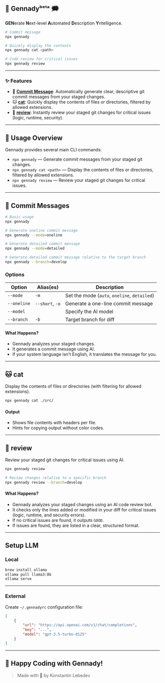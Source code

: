 🤖 Gennadyᵇᵉᵗᵃ 🗯️
-----------------
**GEN**erate **N**ext-level **A**utomated **D**escription **Y**ntelligence.

```bash
# Commit message
npx gennady

# Quickly display the contents
npx gennady cat <path>

# Code review for critical issues
npx gennady review
```

---

### ✨ Features

- 🤖 [**Commit Message**](#-commit-messages): Automatically generate clear, descriptive git commit messages from your staged changes.
- 🐱 [**cat**](#-cat): Quickly display the contents of files or directories, filtered by allowed extensions.
- 📝 [**review**](#-review): Instantly review your staged git changes for critical issues (logic, runtime, security).

---

## 🔖 Usage Overview

Gennady provides several main CLI commands:
- `npx gennady` — Generate commit messages from your staged git changes.
- `npx gennady cat <path>` — Display the contents of files or directories, filtered by allowed extensions.
- `npx gennady review` — Review your staged git changes for critical issues.

---

## 🤖 Commit Messages

```sh
# Basic usage
npx gennady

# Generate oneline commit message
npx gennady --mode=oneline

# Generate detailed commit message
npx gennady --mode=detailed

# Generate detailed commit message relative to the target branch
npx gennady --branch=develop
```

### Options
| Option            | Alias(es)        | Description                                  |
|-------------------|------------------|----------------------------------------------|
| `--mode`          | `-m`             | Set the mode (`auto`, `oneline`, `detailed`) |
| `--oneline`       | `--short`, `-o`  | Generate a one-line commit message           |
| `--model`         |                  | Specify the AI model                         |
| `--branch`        | `-b`             | Target branch for diff                       |

#### What Happens?
- Gennady analyzes your staged changes.
- It generates a commit message using AI.
- If your system language isn't English, it translates the message for you.


---

## 🐱 cat

Display the contents of files or directories (with filtering for allowed extensions).

```sh
npx gennady cat ./src/
```

#### Output
- Shows file contents with headers per file.
- Hints for copying output without color codes.

---


## 📝 review

Review your staged git changes for critical issues using AI.

```sh
npx gennady review

# Review changes relative to a specific branch
npx gennady review --branch=develop
```

#### What Happens?
- Gennady analyzes your staged changes using an AI code review bot.
- It checks only the lines added or modified in your diff for critical issues (logic, runtime, and security errors).
- If no critical issues are found, it outputs `GOOD`.
- If issues are found, they are listed in a clear, structured format.

---

## Setup LLM

### Local

```sh
brew install ollama
ollama pull llama3:8b
ollama serve
```

---

### External

Create `~/.gennadyrc` configuration file:

```json
[
    {
        "url": "https://api.openai.com/v1/chat/completions",
        "key": "...",
        "model": "gpt-3.5-turbo-0125"
    }
]
```

---

## 🎉 Happy Coding with Gennady!

> Made with 🤖 by Konstantin Lebedev
